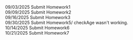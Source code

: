 09/03/2025 Submit Homework1
<br>
09/09/2025 Submit Homework2
<br>
09/16/2025 Submit Homework3
<br>
09/30/2025 Submit Homework5/ checkAge wasn't working.
<br>
10/14/2025 Submit Homework6
<br>
10/21/2025 Submit Homework7
